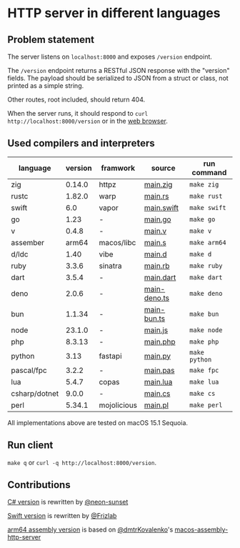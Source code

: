 # HTTP server in different languages

## Problem statement

The server listens on `localhost:8000` and exposes `/version` endpoint.

The `/version` endpoint returns a RESTful JSON response with the "version"
fields. The payload should be serialized to JSON from a struct or class,
not printed as a simple string.

Other routes, root included, should return 404.

When the server runs, it should respond to `curl http://localhost:8000/version`
or in the [web browser](http://localhost:8000/version).

## Used compilers and interpreters

| language | version | framwork | source | run command |
| --- | --- | --- | --- | --- |
| zig | 0.14.0 | httpz | [main.zig](./main.zig) | `make zig` |
| rustc | 1.82.0 | warp | [main.rs](./main.rs) | `make rust` |
| swift | 6.0 | vapor | [main.swift](./main.swift) | `make swift` |
| go | 1.23 | - | [main.go](./main.go) | `make go` |
| v | 0.4.8 | - | [main.v](./main.v) | `make v` |
| assember | arm64 | macos/libc | [main.s](./main.s) | `make arm64` |
| d/ldc | 1.40 | vibe | [main.d](./main.d) | `make d` |
| ruby | 3.3.6 | sinatra | [main.rb](./main.rb) | `make ruby` |
| dart | 3.5.4 | - | [main.dart](./main.dart) | `make dart` |
| deno | 2.0.6 | - | [main-deno.ts](./main-deno.ts) | `make deno` |
| bun | 1.1.34 | - | [main-bun.ts](./main-bun.ts) | `make bun` |
| node | 23.1.0 | - | [main.js](./main.js) | `make node` |
| php | 8.3.13 | - | [main.php](./main.php) | `make php` |
| python | 3.13 | fastapi | [main.py](./main.py) | `make python` |
| pascal/fpc | 3.2.2 | - | [main.pas](./main.pas) | `make fpc` |
| lua | 5.4.7 | copas | [main.lua](./main.lua) | `make lua` |
| csharp/dotnet | 9.0.0 | - | [main.cs](./main.cs) | `make cs` |
| perl | 5.34.1 | mojolicious | [main.pl](./main.pl) | `make perl` |

All implementations above are tested on macOS 15.1 Sequoia.

## Run client

`make q` or `curl -q http://localhost:8000/version`.

## Contributions

[C# version](./main.cs) is rewritten by [@neon-sunset](https://www.github.com/neon-sunset)

[Swift version](./main.swift) is rewritten by [@Frizlab](https://www.github.com/Frizlab)

[arm64 assembly version](./main.s) is based on [@dmtrKovalenko](https://www.github.com/dmtrKovalenko)'s [macos-assembly-http-server](https://www.github.com/dmtrKovalenko/macos-assembly-http-server)
